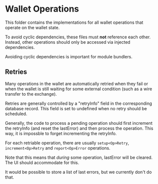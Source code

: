 # Wallet Operations

This folder contains the implementations for all wallet operations that operate on the wallet state.

To avoid cyclic dependencies, these files must **not** reference each other. Instead, other operations should only be accessed via injected dependencies.

Avoiding cyclic dependencies is important for module bundlers.

## Retries

Many operations in the wallet are automatically retried when they fail or when the wallet
is still waiting for some external condition (such as a wire transfer to the exchange).

Retries are generally controlled by a "retryInfo" field in the corresponding database record. This field is set to undefined when no retry should be scheduled.

Generally, the code to process a pending operation should first increment the
retryInfo (and reset the lastError) and then process the operation. This way,
it is impossble to forget incrementing the retryInfo.

For each retriable operation, there are usually `setup<Op>Retry`, `increment<Op>Retry` and
`report<Op>Error` operations.

Note that this means that _during_ some operation, lastError will be cleared. The UI
should accommodate for this.

It would be possible to store a list of last errors, but we currently don't do that.
